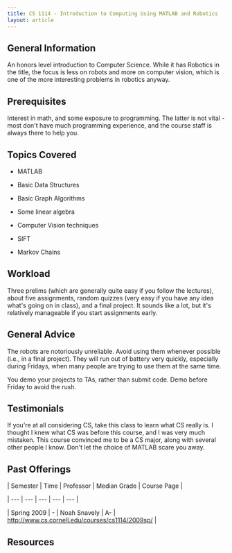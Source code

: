 ```yaml
---
title: CS 1114 - Introduction to Computing Using MATLAB and Robotics
layout: article
---
```




## General Information

An honors level introduction to Computer Science. While it has Robotics in the title, the focus is less on robots and more on computer vision, which is one of the more interesting problems in robotics anyway.



## Prerequisites

Interest in math, and some exposure to programming. The latter is not vital - most don't have much programming experience, and the course staff is always there to help you.



## Topics Covered

 - MATLAB

 - Basic Data Structures

 - Basic Graph Algorithms

 - Some linear algebra

 - Computer Vision techniques

 - SIFT

 - Markov Chains



## Workload

Three prelims (which are generally quite easy if you follow the lectures), about five assignments, random quizzes (very easy if you have any idea what's going on in class), and a final project. It sounds like a lot, but it's relatively manageable if you start assignments early.



## General Advice

The robots are notoriously unreliable. Avoid using them whenever possible (i.e., in a final project). They will run out of battery very quickly, especially during Fridays, when many people are trying to use them at the same time.



You demo your projects to TAs, rather than submit code. Demo before Friday to avoid the rush.



## Testimonials

If you're at all considering CS, take this class to learn what CS really is. I thought I knew what CS was before this course, and I was very much mistaken. This course convinced me to be a CS major, along with several other people I know. Don't let the choice of MATLAB scare you away.



## Past Offerings



 | Semester | Time | Professor | Median Grade | Course Page | 

 | --- | --- | --- | --- | --- | 

 | Spring 2009 | - | Noah Snavely | A- | http://www.cs.cornell.edu/courses/cs1114/2009sp/ |



## Resources